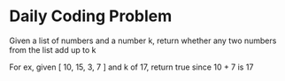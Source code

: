 # Daily Coding Problem

Given a list of numbers and a number k, return whether any two numbers from the
list add up to k

For ex, given [ 10, 15, 3, 7 ] and k of 17, return true since 10 + 7 is 17
